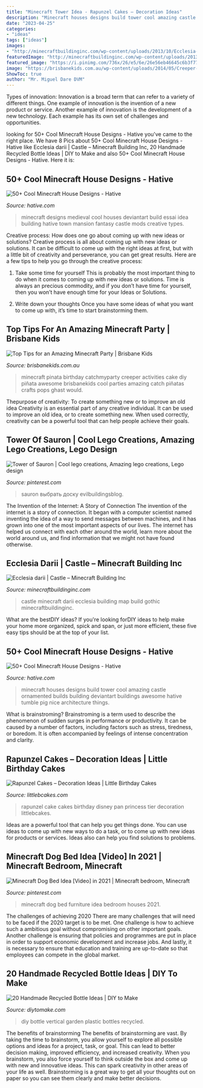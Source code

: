 ```yaml
---
title: "Minecraft Tower Idea - Rapunzel Cakes – Decoration Ideas"
description: "Minecraft houses designs build tower cool amazing castle ornamented builds building deviantart buildings awesome hative tumble pig nice architecture things"
date: "2023-04-25"
categories:
- "ideas"
tags: ["ideas"]
images:
- "http://minecraftbuildinginc.com/wp-content/uploads/2013/10/Ecclesia-darii-Minecraft-castle-ideas-7.jpg"
featuredImage: "http://minecraftbuildinginc.com/wp-content/uploads/2013/10/Ecclesia-darii-Minecraft-castle-ideas-7.jpg"
featured_image: "https://i.pinimg.com/736x/26/e5/6e/26e56eb46645c6b3f773ad59b6974554.jpg"
image: "https://brisbanekids.com.au/wp-content/uploads/2014/05/Creeper-Pinata-e1400212567809.jpg"
ShowToc: true
author: "Mr. Miguel Dare DVM"
---
```



Types of innovation:
Innovation is a broad term that can refer to a variety of different things. One example of innovation is the invention of a new product or service. Another example of innovation is the development of a new technology. Each example has its own set of challenges and opportunities.

	

		
looking for 50+ Cool Minecraft House Designs - Hative you've came to the right place. We have 8 Pics about 50+ Cool Minecraft House Designs - Hative like Ecclesia darii | Castle – Minecraft Building Inc, 20 Handmade Recycled Bottle Ideas | DIY to Make and also 50+ Cool Minecraft House Designs - Hative. Here it is:
		
    
## 50+ Cool Minecraft House Designs - Hative

<img loading=lazy src="https://hative.com/wp-content/uploads/2014/02/minecraft-houses/medieval-house-idea-24.jpg" onerror="this.onerror=null;this.src='https://tse3.mm.bing.net/th?id=OIP.FC_cKkRqnPdJjjE61TbQCwHaD7&amp;pid=15.1';" alt="50+ Cool Minecraft House Designs - Hative">

_Source: hative.com_

>minecraft designs medieval cool houses deviantart build essai idea building hative town mansion fantasy castle mods creative types. 

	

Creative process: How does one go about coming up with new ideas or solutions?
Creative process is all about coming up with new ideas or solutions. It can be difficult to come up with the right ideas at first, but with a little bit of creativity and perseverance, you can get great results. Here are a few tips to help you go through the creative process:
1. Take some time for yourself 
This is probably the most important thing to do when it comes to coming up with new ideas or solutions. Time is always an precious commodity, and if you don’t have time for yourself, then you won’t have enough time for your Ideas or Solutions.

2. Write down your thoughts 
Once you have some ideas of what you want to come up with, it’s time to start brainstorming them.

    
## Top Tips For An Amazing Minecraft Party | Brisbane Kids

<img loading=lazy src="https://brisbanekids.com.au/wp-content/uploads/2014/05/Creeper-Pinata-e1400212567809.jpg" onerror="this.onerror=null;this.src='https://tse3.mm.bing.net/th?id=OIP.a2nI04OcFmPjfXWxv0iZyQAAAA&amp;pid=15.1';" alt="Top Tips for an Amazing Minecraft Party | Brisbane Kids">

_Source: brisbanekids.com.au_

>minecraft pinata birthday catchmyparty creeper activities cake diy piñata awesome brisbanekids cool parties amazing catch piñatas crafts pops ghast would. 

	

Thepurpose of creativity: To create something new or to improve an old idea
Creativity is an essential part of any creative individual. It can be used to improve an old idea, or to create something new. When used correctly, creativity can be a powerful tool that can help people achieve their goals.

    
## Tower Of Sauron | Cool Lego Creations, Amazing Lego Creations, Lego Design

<img loading=lazy src="https://i.pinimg.com/736x/26/e5/6e/26e56eb46645c6b3f773ad59b6974554.jpg" onerror="this.onerror=null;this.src='https://tse3.mm.bing.net/th?id=OIP.gWPPijyiEjYEAjTkykWHrwHaJ4&amp;pid=15.1';" alt="Tower of Sauron | Cool lego creations, Amazing lego creations, Lego design">

_Source: pinterest.com_

>sauron выбрать доску evilbuildingsblog. 

	

The Invention of the Internet: A Story of Connection
The invention of the internet is a story of connection. It began with a computer scientist named inventing the idea of a way to send messages between machines, and it has grown into one of the most important aspects of our lives. The internet has helped us connect with each other around the world, learn more about the world around us, and find information that we might not have found otherwise.

    
## Ecclesia Darii | Castle – Minecraft Building Inc

<img loading=lazy src="http://minecraftbuildinginc.com/wp-content/uploads/2013/10/Ecclesia-darii-Minecraft-castle-ideas-7.jpg" onerror="this.onerror=null;this.src='https://tse4.mm.bing.net/th?id=OIP.RrZnGCOvZ83RLWNKQI1j7AHaEK&amp;pid=15.1';" alt="Ecclesia darii | Castle – Minecraft Building Inc">

_Source: minecraftbuildinginc.com_

>castle minecraft darii ecclesia building map build gothic minecraftbuildinginc. 

	

What are the bestDIY ideas?
If you're looking forDIY ideas to help make your home more organized, spick and span, or just more efficient, these five easy tips should be at the top of your list.

    
## 50+ Cool Minecraft House Designs - Hative

<img loading=lazy src="https://hative.com/wp-content/uploads/2014/02/minecraft-houses/ornamented-tower-design-50.jpg" onerror="this.onerror=null;this.src='https://tse3.mm.bing.net/th?id=OIP.jFE6Rn2X-AZM-wvAArdkOQHaJH&amp;pid=15.1';" alt="50+ Cool Minecraft House Designs - Hative">

_Source: hative.com_

>minecraft houses designs build tower cool amazing castle ornamented builds building deviantart buildings awesome hative tumble pig nice architecture things. 

	

What is brainstroming?
Brainstroming is a term used to describe the phenomenon of sudden surges in performance or productivity. It can be caused by a number of factors, including factors such as stress, tiredness, or boredom. It is often accompanied by feelings of intense concentration and clarity.

    
## Rapunzel Cakes – Decoration Ideas | Little Birthday Cakes

<img loading=lazy src="http://www.littlebcakes.com/wp-content/uploads/2013/08/Rapunzel-Cake-Pan.jpg" onerror="this.onerror=null;this.src='https://tse3.mm.bing.net/th?id=OIP.tqgWB2Q-8wN5bo5QcUhSjQHaKI&amp;pid=15.1';" alt="Rapunzel Cakes – Decoration Ideas | Little Birthday Cakes">

_Source: littlebcakes.com_

>rapunzel cake cakes birthday disney pan princess tier decoration littlebcakes. 

	

Ideas are a powerful tool that can help you get things done. You can use ideas to come up with new ways to do a task, or to come up with new ideas for products or services. Ideas also can help you find solutions to problems.

    
## Minecraft Dog Bed Idea [Video] In 2021 | Minecraft Bedroom, Minecraft

<img loading=lazy src="https://i.pinimg.com/736x/3e/f6/af/3ef6af1a4a64fcebb06761fb4fd819dc.jpg" onerror="this.onerror=null;this.src='https://tse4.mm.bing.net/th?id=OIP.exAqZhnIkAkHPPW04pQPgwHaHa&amp;pid=15.1';" alt="Minecraft Dog Bed Idea [Video] in 2021 | Minecraft bedroom, Minecraft">

_Source: pinterest.com_

>minecraft dog bed furniture idea bedroom houses 2021. 

	

The challenges of achieving 2020
There are many challenges that will need to be faced if the 2020 target is to be met. One challenge is how to achieve such a ambitious goal without compromising on other important goals. Another challenge is ensuring that policies and programmes are put in place in order to support economic development and increase jobs. And lastly, it is necessary to ensure that education and training are up-to-date so that employees can compete in the global market.

    
## 20 Handmade Recycled Bottle Ideas | DIY To Make

<img loading=lazy src="http://www.diytomake.com/wp-content/uploads/2016/11/DIY-Vertical-Garden-From-Plastic-Bottles.jpg" onerror="this.onerror=null;this.src='https://tse1.mm.bing.net/th?id=OIP.ue8pWvtZZ5C_E477LfemfgHaJ4&amp;pid=15.1';" alt="20 Handmade Recycled Bottle Ideas | DIY to Make">

_Source: diytomake.com_

>diy bottle vertical garden plastic bottles recycled. 

	

The benefits of brainstorming
The benefits of brainstorming are vast. By taking the time to brainstorm, you allow yourself to explore all possible options and ideas for a project, task, or goal. This can lead to better decision making, improved efficiency, and increased creativity.
When you brainstorm, you also force yourself to think outside the box and come up with new and innovative ideas. This can spark creativity in other areas of your life as well. Brainstorming is a great way to get all your thoughts out on paper so you can see them clearly and make better decisions.

